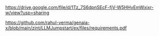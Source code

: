 https://drive.google.com/file/d/1Tz_7S6dpnSEcF-fjV-W5HHvEmWxixr-w/view?usp=sharing

https://github.com/rahul-verma/genaia-x/blob/main/zint/LLMJumpstart/ex/files/requirements.pdf

